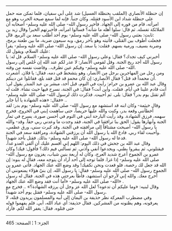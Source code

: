 ------------------------------------------------------------------------

إن حنظلة الأنصاري (الملقب بحنظلة الغسيل) شد على أبي سفيان، فلما تمكن منه
حمل على حنظلة شداد ابن الأسود فقتله. وكان جنباً. فإنه لما سمع صيحة الحرب
وهو مع امرأته، قام من فوره إلى الجهاد. فأخبر رسول الله- صلى الله عليه
وسلم- أصحابه أن الملائكة تغسله. ثم قال: سلوا أهله ما شأنه؟ فسألوا
امرأته، فأخبرتهم الخبر! وقال زيد بن ثابت: بعثني رسول الله- صلى الله عليه
وسلم- يوم أحد أطلب سعد بن الربيع. قال:  
فجعلت أطوف بين القتلى، فأتيته وهو بآخر رمق، وبه سبعون ضربة، ما بين طعنة
برمح، وضربة بسيف، ورمية بسهم. فقلت: يا سعد. إن رسول الله- صلى الله عليه
وسلم- يقرأ عليك السلام، ويقول لك:  
أخبرني كيف تجدك؟ فقال: وعلى رسول الله- صلى الله عليه وسلم- السلام. قل
له: يا رسول الله أجد ريح الجنة. وقل لقومي الأنصار: لا عذر لكم عند الله
إن خُلص إلى رسول الله- صلى الله عليه وسلم- وفيكم عين تطرف.. وفاضت نفسه من
وقته.  
ومن رجل من المهاجرين برجل من الأنصار، وهو يتشحط في دمه، فقال: يا فلان.
أشعرت أن محمداً قد قتل؟ فقال الأنصاري: إن كان محمد قد قتل فقد بلغ،
فقاتلوا عن دينكم.  
وقال عبد الله بن عمرو بن حرام: رأيت في النوم، قبل أُحد، مبشر بن عبد
المنذر يقول لي: أنت قادم علينا في أيام. فقلت. وأين أنت؟ فقال: في الجنة،
نسرح فيها حيث نشاء. قلت له ألم تقتل يوم بدر؟ فقال: بلى. ثم أحييت. فذكرت
ذلك لرسول الله- صلى الله عليه وسلم- فقال: «هذه الشهادة يا أبا جابر» ..  
وقال خيثمة- وكان ابنه قد استشهد مع رسول الله- صلى الله عليه وسلم- يوم
بدر: لقد أخطأتني وقعة بدر، وكنت والله عليها حريصاً، حتى ساهمت إبني في
الخروج، فخرج سهمه، فرزق الشهادة. وقد رأيت البارحة ابني في النوم في أحسن
صورة، يسرح في ثمار الجنة وأنهارها يقول: الحق بنا ترافقنا في الجنة، فقد
وجدت ما وعدني ربي حقاً. وقد- والله يا رسول الله- أصبحت مشتاقاً إلى مرافقته
في الجنة. وقد كبرت سني، ورق عظمي، وأحببت لقاء ربي. فادع الله يا رسول
الله أن يرزقني الشهادة، ومرافقة سعد في الجنة.  
فدعا له رسول الله- صلى الله عليه وسلم- بذلك. فقتل بأحد شهيداً.  
وقال عبد الله بن جحش في ذلك اليوم: اللهم إني أقسم عليك أن ألقى العدو
غداً، فيقتلوني، ثم يبقروا بطني، ويجدعوا أنفي وأذني. ثم تسألني فيم ذلك؟
فأقول: فيك! وكان عمرو بن الجموح أعرج شديد العرج، وكان له أربعة بنين
شباب، يغزون مع رسول الله- صلى الله عليه وسلم- إذا غزا. فلما توجه إلى أحد
أراد أن يتوجه معه، فقال له بنوه: إن الله قد جعل لك رخصة، فلو قعدت ونحن
نكفيك! وقد وضع الله عنك الجهاد. فأتى عمرو بن الجموح رسول الله- صلى الله
عليه وسلم- فقال: يا رسول الله. إن بنيّ هؤلاء يمنعونني أن أخرج معك. والله
إني لأرجو أن استشهد، فأطأ بعرجتي هذه في الجنة. فقال له رسول الله- صلى
الله عليه وسلم- «أما أنت فقد وضع الله عنك الجهاد» .  
وقال لبنيه: «وما عليكم أن تدعوه؟ لعل الله عز وجل أن يرزقه الشهادة؟» ..
فخرج مع رسول الله- صلى الله عليه وسلم- فقتل يوم أحد شهيداً.  
وفي مضطرب المعركة نظر حذيفة بن اليمان إلى أبيه والمسلمون يريدون قتله، لا
يعرفونه، وهم يظنونه من المشركين. فقال حذيفة: أي عباد الله، أبي. فلم
يفهموا قوله حتى قتلوه. فقال: يغفر الله لكم. فأراد

------------------------------------------------------------------------

الجزء: 1 ¦ الصفحة: 465
